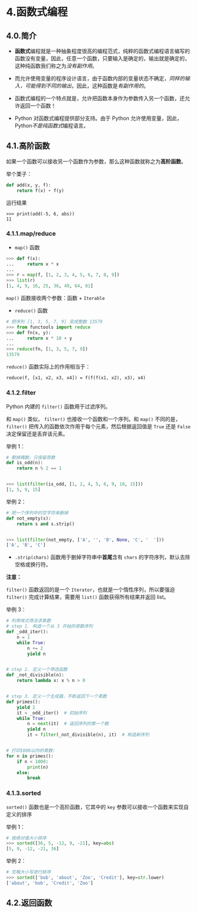 
# 4.函数式编程

## 4.0.简介

* **函数式**编程就是一种抽象程度很高的编程范式，纯粹的函数式编程语言编写的函数没有变量，因此，任意一个函数，只要输入是确定的，输出就是确定的，这种纯函数我们称之为*没有副作用*。

* 而允许使用变量的程序设计语言，由于函数内部的变量状态不确定，*同样的输入，可能得到不同的输出*，因此，这种函数是*有副作用的*。

* 函数式编程的一个特点就是，允许把函数本身作为参数传入另一个函数，还允许返回一个函数！

* Python 对函数式编程提供部分支持。由于 Python 允许使用变量，因此，Python*不是纯函数式*编程语言。

## 4.1.高阶函数

如果一个函数可以接收另一个函数作为参数，那么这种函数就称之为**高阶函数**。

举个栗子：

```python {.line-numbers}
def add(x, y, f):
    return f(x) + f(y)
```

运行结果

```shell {.line-numbers}
>>> print(add(-5, 6, abs))
11
```

### 4.1.1.map/reduce

* `map()` 函数

```python {.line-numbers}
>>> def f(x):
...     return x * x
...
>>> r = map(f, [1, 2, 3, 4, 5, 6, 7, 8, 9])
>>> list(r)
[1, 4, 9, 16, 25, 36, 49, 64, 81]
```

`map()` 函数接收两个参数：函数 + `Iterable`

* `reduce()` 函数

```python {.line-numbers}
# 把序列 [1, 3, 5, 7, 9] 变成整数 13579
>>> from functools import reduce
>>> def fn(x, y):
...     return x * 10 + y
...
>>> reduce(fn, [1, 3, 5, 7, 9])
13579
```

`reduce()` 函数实际上的作用相当于：

`reduce(f, [x1, x2, x3, x4]) = f(f(f(x1, x2), x3), x4)`

### 4.1.2.filter

Python 内建的 `filter()` 函数用于过滤序列。

和 `map()` 类似， `filter()` 也接收一个函数和一个序列。和 `map()` 不同的是，`filter()` 把传入的函数依次作用于每个元素，然后根据返回值是 `True` 还是 `False` 决定保留还是丢弃该元素。

举例 1：

```python {.line-numbers}
# 删掉偶数，只保留奇数
def is_odd(n):
    return n % 2 == 1


>>> list(filter(is_odd, [1, 2, 4, 5, 6, 9, 10, 15]))
[1, 5, 9, 15]
```

举例 2：

```python {.line-numbers}
# 把一个序列中的空字符串删掉
def not_empty(s):
    return s and s.strip()


>>> list(filter(not_empty, ['A', '', 'B', None, 'C', '  ']))
['A', 'B', 'C']
```

* `.strip(chars)` 函数用于删掉字符串中**首尾**含有 `chars` 的字符序列，默认去除空格或换行符。

**注意：**

`filter()` 函数返回的是一个 `Iterator`，也就是一个惰性序列，所以要强迫 `filter()` 完成计算结果，需要用 `list()` 函数获得所有结果并返回 list。

举例 3：

```python {.line-numbers} {cmd = '/home/maxiaoxiao/anaconda/bin/python3'}
# 利用埃式筛法求素数
# step 1. 构造一个从 3 开始的奇数序列
def _odd_iter():
    n = 1
    while True:
        n += 2
        yield n


# step 2. 定义一个筛选函数
def _not_divisible(n):
    return lambda x: x % n > 0


# step 3. 定义一个生成器，不断返回下一个素数
def primes():
    yield 2
    it = _odd_iter()  # 初始序列
    while True:
        n = next(it)  # 返回序列的第一个数
        yield n
        it = filter(_not_divisible(n), it)  # 构造新序列


# 打印1000以内的素数:
for n in primes():
    if n < 1000:
        print(n)
    else:
        break
```

### 4.1.3.sorted

`sorted()` 函数也是一个高阶函数，它其中的 `key` 参数可以接收一个函数来实现自定义的排序

举例 1：

```python {.line-numbers}
# 按绝对值大小排序
>>> sorted([36, 5, -12, 9, -21], key=abs)
[5, 9, -12, -21, 36]
```

举例 2：

```python {.line-numbers}
# 忽略大小写进行排序
>>> sorted(['bob', 'about', 'Zoo', 'Credit'], key=str.lower)
['about', 'bob', 'Credit', 'Zoo']
```

## 4.2.返回函数

```python {.line-numbers}

```



```python {.line-numbers}

```
    